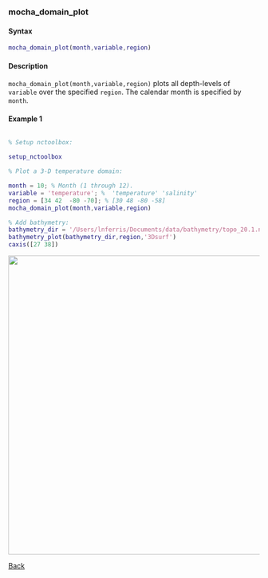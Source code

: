 ### mocha_domain_plot

#### Syntax

```Matlab
mocha_domain_plot(month,variable,region)
```
#### Description

``mocha_domain_plot(month,variable,region)`` plots all depth-levels of ``variable`` over the specified ``region``. The calendar month is specified by ``month``.

#### Example 1


```Matlab

% Setup nctoolbox:

setup_nctoolbox

% Plot a 3-D temperature domain:

month = 10; % Month (1 through 12).
variable = 'temperature'; %  'temperature' 'salinity'
region = [34 42  -80 -70]; % [30 48 -80 -58]
mocha_domain_plot(month,variable,region)

% Add bathymetry:
bathymetry_dir = '/Users/lnferris/Documents/data/bathymetry/topo_20.1.nc';
bathymetry_plot(bathymetry_dir,region,'3Dsurf')
caxis([27 38])

```

<img src="https://user-images.githubusercontent.com/24570061/88339261-ba29fb00-cd07-11ea-97a3-bef5868a1fa4.png" width="600">


[Back](https://github.com/lnferris/ocean_data_tools#plotting-gridded-data-without-building-structs-1)

